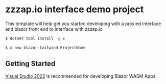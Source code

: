 
# zzzap.io interface demo project


This template will help get you started developing with a proxied interface and blazor front end to interface with zzzap.io

```bash
$ dotnet tool install -g x

$ x new blazor-tailwind ProjectName
```

## Getting Started

[Visual Studio 2022](https://visualstudio.microsoft.com/launch/) is recommended for developing Blazor WASM Apps.
